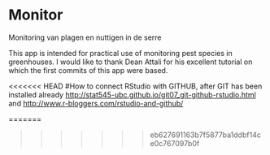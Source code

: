 # Monitor

Monitoring van plagen en nuttigen in de serre

This app is intended for practical use of monitoring pest species in greenhouses.
I would like to thank Dean Attali for his excellent tutorial on which the first commits of this app were based.


<<<<<<< HEAD
#How to connect RStudio with GITHUB, after GIT has been installed already
http://stat545-ubc.github.io/git07_git-github-rstudio.html
and
http://www.r-bloggers.com/rstudio-and-github/


=======
>>>>>>> eb627691163b7f5877ba1ddbf14ce0c767097b0f
